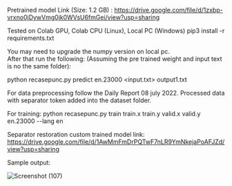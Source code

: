 Pretrained model Link (Size: 1.2 GB) : https://drive.google.com/file/d/1zxbp-vrxno0jDywVmg0jk0WVsU6fmGei/view?usp=sharing    


Tested on Colab GPU, Colab CPU (Linux), Local PC (Windows) 
pip3 install -r requirements.txt 

You may need to upgrade the numpy version on local pc.  
After that run the following: (Assuming the pre trained weight and input text is no the same folder): 

python recasepunc.py predict en.23000 <input.txt> output1.txt  

For data preprocessing follow the Daily Report 08 july 2022. Processed data with separator token added into the dataset folder. 

For training: 
python recasepunc.py train train.x train.y valid.x valid.y en.23000 --lang en


Separator restoration custom trained model link: https://drive.google.com/file/d/1AwMmFmDrPQTwF7nLR9YmNkejaPoAFJZd/view?usp=sharing 


Sample output: 

![Screenshot (107)](https://user-images.githubusercontent.com/43466665/178209388-45b22ee2-8562-4590-b40a-8ffd4c2235ee.png)
